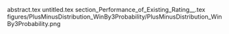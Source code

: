 abstract.tex
untitled.tex
section_Performance_of_Existing_Rating__.tex
figures/PlusMinusDistribution_WinBy3Probability/PlusMinusDistribution_WinBy3Probability.png
